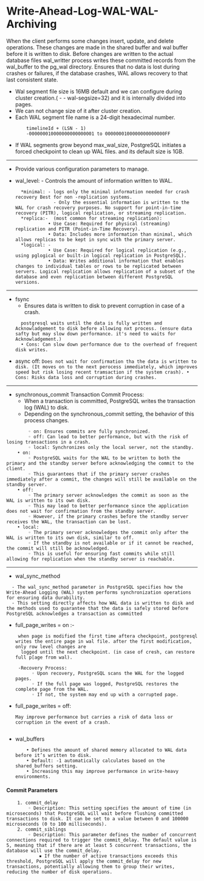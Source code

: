 # Write-Ahead-Log-WAL-WAL-Archiving
When the client performs some changes insert, update, and delete operations.
These changes are made in the shared buffer and wal buffer before it is written to disk.
Before changes are written to the actual database files wal_writter process writes these committed records from the wal_buffer to the pg_wal directory. 
Ensures that no data is lost during crashes or failures, if the database crashes, WAL allows recovery to that last consistent state.

- Wal segment file size is 16MB default and we can configure during cluster creation.( - - wal-segsize=32) and it is internally divided into pages.
- We can not change size of it after cluster creation.
- Each WAL segment file name is a 24-digit hexadecimal number.
    ```
		timelineId + (LSN - 1)
		-000000010000000000000001 to 0000000100000000000000FF
    ```
- If WAL segments grow beyond max_wal_size, PostgreSQL initiates a forced checkpoint to clean up WAL files. and its default size is 1GB.
-------------------------------------------------------------------------------------------------------------------------------
-  Provide various configuration parameters to manage.

- wal_level: - Controls the amount of information written to WAL.
  ```
    *minimal: - logs only the minimal information needed for crash recovery Best for non -replication systems.
	            - Only the essential information is written to the WAL for crash recovery purposes. No support for point-in-time recovery (PITR), logical replication, or streaming replication.
    *replica:-  (most common for streaming replication):
              • Use Case: Required for physical (streaming) replication and PITR (Point-in-Time Recovery).
              • Data: Includes more information than minimal, which allows replicas to be kept in sync with the primary server.
    *logical: -
              • Use Case: Required for logical replication (e.g., using pglogical or built-in logical replication in PostgreSQL).
              • Data: Writes additional information that enables changes to individual tables or rows to be replicated between servers. Logical replication allows replication of a subset of the database and even replication between different PostgreSQL versions.
  ```
---------------------------------------------------------------------------------------------------------------------
- fsync
    - Ensures data is written to disk to prevent corruption in case of a crash.
    ```
      postgresql waits until the data is fully written and Acknowladgement to disk before allowing nxt process. (ensure data safty but may slow down performance. it's need to waits for Acknowladgement.)
      • Cons: Can slow down performance due to the overhead of frequent disk writes.
    ```
- async off:
      ```
      Does not wait for confirmation tha the data is written to disk.
  	(It moves on to the next perocess immediately, which improves speed but risk losing recent tramsaction if the system crash).
      • Cons: Risks data loss and corruption during crashes.
      ```
---------------------------------------------------------------------------------------------------------------------
- synchronous_commit
    Transaction Commit Process:
    - When a transaction is committed, PostgreSQL writes the transaction log (WAL) to disk.
    - Depending on the synchronous_commit setting, the behavior of this process changes.
 
```
        ◦ on: Ensures commits are fully synchronized.
        ◦ off: Can lead to better performance, but with the risk of losing transactions in a crash.
        ◦ local: Synchronizes only the local server, not the standby.
    • on:
        ◦ PostgreSQL waits for the WAL to be written to both the primary and the standby server before acknowledging the commit to the client.
        ◦ This guarantees that if the primary server crashes immediately after a commit, the changes will still be available on the standby server.
    • off:
        ◦ The primary server acknowledges the commit as soon as the WAL is written to its own disk.
        ◦ This may lead to better performance since the application does not wait for confirmation from the standby server.
        ◦ However, if the primary crashes before the standby server receives the WAL, the transaction can be lost.
    • local:
        ◦ The primary server acknowledges the commit only after the WAL is written to its own disk, similar to off.
        ◦ If the standby is not available or if it cannot be reached, the commit will still be acknowledged.
        ◦ This is useful for ensuring fast commits while still allowing for replication when the standby server is reachable.
```
---------------------------------------------------------------------------------------------------------------------
- wal_sync_method
```
  - The wal_sync_method parameter in PostgreSQL specifies how the Write-Ahead Logging (WAL) system performs synchronization operations for ensuring data durability.
  - This setting directly affects how WAL data is written to disk and the methods used to guarantee that the data is safely stored before PostgreSQL acknowledges a transaction as committed
```

- full_page_writes = on :-
  ```
   when page is modified the first time aftera checkpoint, postgresql writes the entire page in wal file. after the first modification, only row level changes are 
    logged until the next checkpoint. (in case of cresh, can restore full p[age from wal).

   -Recovery Process:
        ◦ Upon recovery, PostgreSQL scans the WAL for the logged pages.
        ◦ If the full page was logged, PostgreSQL restores the complete page from the WAL.
        ◦ If not, the system may end up with a corrupted page.
  ```
- full_page_writes = off:
  ```
  May improve performance but carries a risk of data loss or corruption in the event of a crash.
  ```
  ```
- wal_buffers
  ```
      • Defines the amount of shared memory allocated to WAL data before it’s written to disk.
      • Default: -1 automatically calculates based on the shared_buffers setting.
      • Increasing this may improve performance in write-heavy environments.
  ```
#### Commit Parameters
```
    1. commit_delay
        ◦ Description: This setting specifies the amount of time (in microseconds) that PostgreSQL will wait before flushing committed transactions to disk. It can be set to a value between 0 and 100000 microseconds (0 to 100 milliseconds).
    2. commit_siblings
        ◦ Description: This parameter defines the number of concurrent connections required to trigger the commit_delay. The default value is 5, meaning that if there are at least 5 concurrent transactions, the database will use the commit_delay.
            ▪ If the number of active transactions exceeds this threshold, PostgreSQL will apply the commit_delay for new transactions, potentially allowing them to group their writes, reducing the number of disk operations.
```
